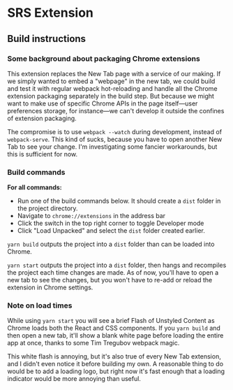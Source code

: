 # SRS Extension

## Build instructions
### Some background about packaging Chrome extensions
This extension replaces the New Tab page with a service of our making. If we simply wanted to embed a "webpage" in the new tab, we could build and test it with regular webpack hot-reloading and handle all the Chrome extension packaging separately in the build step. But because we might want to make use of specific Chrome APIs in the page itself—user preferences storage, for instance—we can't develop it outside the confines of extension packaging. 

The compromise is to use `webpack --watch` during development, instead of `webpack-serve`. This kind of sucks, because you have to open another New Tab to see your change. I'm investigating some fancier workarounds, but this is sufficient for now.

### Build commands
**For all commands:** 
* Run one of the build commands below. It should create a `dist` folder in the project directory.
* Navigate to `chrome://extensions` in the address bar
* Click the switch in the top right corner to toggle Developer mode
* Click "Load Unpacked" and select the `dist` folder created earlier.

`yarn build` outputs the project into a `dist` folder than can be loaded into Chrome.

`yarn start` outputs the project into a `dist` folder, then hangs and recompiles the project each time changes are made. As of now, you'll have to open a new tab to see the changes, but you won't have to re-add or reload the extension in Chrome settings.

### Note on load times
While using `yarn start` you will see a brief Flash of Unstyled Content as Chrome loads both the React and CSS components. If you `yarn build` and then open a new tab, it'll show a blank white page before loading the entire app at once, thanks to some Tim Tregubov webpack magic.

This white flash is annoying, but it's also true of every New Tab extension, and I didn't even notice it before building my own. A reasonable thing to do would be to add a loading logo, but right now it's fast enough that a loading indicator would be more annoying than useful.

